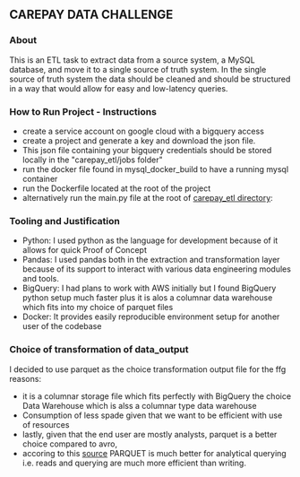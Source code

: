 ## CAREPAY DATA CHALLENGE

### About
This is an ETL task to extract data from a source system, a MySQL database, and move it to a single source of truth system. 
In the single source of truth system the data should be cleaned and should be structured in a way that would allow for easy and low-latency queries.

### How to Run Project - Instructions
- create a service account on google cloud with a bigquery access
- create a project and generate a key and download the json file. 
- This json file containing your bigquery credentials should be stored locally in the "carepay_etl/jobs folder"
- run the docker file found in mysql_docker_build to have a running mysql container
- run the Dockerfile located at the root of the project 
- alternatively run the main.py file at the root of [carepay_etl directory]("./carepay_etl'):

### Tooling and  Justification
- Python: I used python as the language for development because of it allows for quick Proof of Concept 
- Pandas: I used pandas both in the extraction and transformation layer because of its support to interact with various data engineering modules and tools. 
- BigQuery: I had plans to work with AWS initially but I found BigQuery python setup much faster plus it is alos a columnar data warehouse which fits into my choice of parquet files
- Docker: It provides easily reproducible environment setup for another user of the codebase

### Choice of transformation of data_output

I decided to use parquet as the choice transformation output file for the ffg reasons:

- it is a columnar storage file which fits perfectly with BigQuery the choice Data Warehouse which is alss a columnar type data warehouse
- Consumption of less spade given that we want to be efficient with use of resources
- lastly, given that the end user are mostly analysts, parquet is a better choice compared to avro, 
- accoring to this [source](https://blog.clairvoyantsoft.com/big-data-file-formats-3fb659903271) PARQUET is much better for analytical querying i.e. reads and querying are much more efficient than writing.
